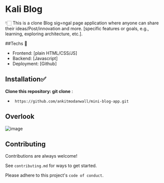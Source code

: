 # Kali Blog 
👇🏻
This is a clone Blog sig=ngal page application where anyone can share their ideas/Post/innovation and more. [specific features or goals, e.g., learning, exploring architecture, etc.].

##Techs 🔗
- Frontend: [plain HTML/CSS/JS]
- Backend: [Javascript]
- Deployment: [Github]



## Installation✅

**Clone this repository:
git clone** :
- ``` https://github.com/ankitmodanwall/mini-blog-app.git```

## Overlook
 ![image](https://github.com/user-attachments/assets/b7567e05-1cef-4e4e-85e0-d99bb160ded7)

## Contributing

Contributions are always welcome!

See `contributing.md` for ways to get started.

Please adhere to this project's `code of conduct`.






